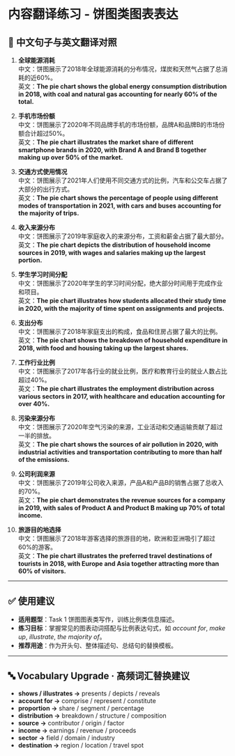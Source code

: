 # 内容翻译练习 - 饼图类图表表达

## 📌 中文句子与英文翻译对照

1. **全球能源消耗**  
   中文：饼图展示了2018年全球能源消耗的分布情况，煤炭和天然气占据了总消耗的近60%。  
   英文：**The pie chart shows the global energy consumption distribution in 2018, with coal and natural gas accounting for nearly 60% of the total.**

2. **手机市场份额**  
   中文：饼图展示了2020年不同品牌手机的市场份额，品牌A和品牌B的市场份额合计超过50%。  
   英文：**The pie chart illustrates the market share of different smartphone brands in 2020, with Brand A and Brand B together making up over 50% of the market.**

3. **交通方式使用情况**  
   中文：饼图展示了2021年人们使用不同交通方式的比例，汽车和公交车占据了大部分的出行方式。  
   英文：**The pie chart shows the percentage of people using different modes of transportation in 2021, with cars and buses accounting for the majority of trips.**

4. **收入来源分布**  
   中文：饼图展示了2019年家庭收入的来源分布，工资和薪金占据了最大部分。  
   英文：**The pie chart depicts the distribution of household income sources in 2019, with wages and salaries making up the largest portion.**

5. **学生学习时间分配**  
   中文：饼图展示了2020年学生的学习时间分配，绝大部分时间用于完成作业和项目。  
   英文：**The pie chart illustrates how students allocated their study time in 2020, with the majority of time spent on assignments and projects.**

6. **支出分布**  
   中文：饼图展示了2018年家庭支出的构成，食品和住房占据了最大的比例。  
   英文：**The pie chart shows the breakdown of household expenditure in 2018, with food and housing taking up the largest shares.**

7. **工作行业比例**  
   中文：饼图展示了2017年各行业的就业比例，医疗和教育行业的就业人数占比超过40%。  
   英文：**The pie chart illustrates the employment distribution across various sectors in 2017, with healthcare and education accounting for over 40%.**

8. **污染来源分布**  
   中文：饼图展示了2020年空气污染的来源，工业活动和交通运输贡献了超过一半的排放。  
   英文：**The pie chart shows the sources of air pollution in 2020, with industrial activities and transportation contributing to more than half of the emissions.**

9. **公司利润来源**  
   中文：饼图展示了2019年公司收入来源，产品A和产品B的销售占据了总收入的70%。  
   英文：**The pie chart demonstrates the revenue sources for a company in 2019, with sales of Product A and Product B making up 70% of total income.**

10. **旅游目的地选择**  
    中文：饼图展示了2018年游客选择的旅游目的地，欧洲和亚洲吸引了超过60%的游客。  
    英文：**The pie chart illustrates the preferred travel destinations of tourists in 2018, with Europe and Asia together attracting more than 60% of visitors.**

---

## ✅ 使用建议

- **适用题型**：Task 1 饼图图表类写作，训练比例类信息描述。
- **练习目标**：掌握常见的图表动词搭配与比例表达句式，如 *account for*, *make up*, *illustrate*, *the majority of*。
- **推荐用途**：作为开头句、整体描述句、总结句的替换模板。

---

## 🔤 Vocabulary Upgrade · 高频词汇替换建议

- **shows / illustrates →** presents / depicts / reveals  
- **account for →** comprise / represent / constitute  
- **proportion →** share / segment / percentage  
- **distribution →** breakdown / structure / composition  
- **source →** contributor / origin / factor  
- **income →** earnings / revenue / proceeds  
- **sector →** field / domain / industry  
- **destination →** region / location / travel spot  
